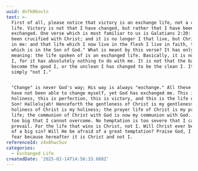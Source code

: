 ```yaml
---
uuid: dnfk06nvln
text: >-
  First of all, please notice that victory is an exchange life, not a changed
  life. Victory is not that I have changed, but rather that I have been
  exchanged. One verse which is most familiar to us is Galatians 2:20: "I have
  been crucified with Christ; and it is no longer I that live, but Christ liveth
  in me: and that life which I now live in the flesh I live in faith, the faith
  which is in the Son of God." What is meant by this verse? It has only one
  meaning: the life spoken of is an exchanged life. Basically, it is no longer
  I, for it has absolutely nothing to do with me. It is not that the bad I has
  become the good I, or the unclean I has changed to be the clean I. It is
  simply "not I." 


  "Change" is never God's way; His way is always "exchange." All these years I
  have not been able to change myself, yet God has exchanged me. This is
  holiness, this is perfection, this is victory, and this is the life of God's
  Son! Hallelujah! Henceforth the gentleness of Christ is my gentleness; the
  holiness of Christ is my holiness; the prayer life of Christ is my prayer
  life; the communion of Christ with God is now my communion with God. No sin is
  too big that I cannot overcome. No temptation is too severe that I cannot
  prevail. For the life that wins is Christ, not I. Will Christ ever be fearful
  of a big sin? Will He be afraid of a great temptation? Praise God, I no longer
  fear because hereafter it is Christ and not I.
referenceId: z4x8hwc5uv
categories:
  - Exchanged Life
createdDate: '2025-02-14T14:56:33.668Z'
---
```



